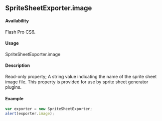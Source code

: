 ## SpriteSheetExporter.image

#### Availability

Flash Pro CS6.

#### Usage

SpriteSheetExporter.image

#### Description

Read-only property; A string value indicating the name of the sprite sheet image file. This property is provided for use by sprite sheet generator plugins.

#### Example

```javascript
var exporter = new SpriteSheetExporter;
alert(exporter.image);
```
